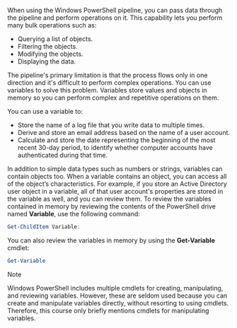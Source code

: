 When using the Windows PowerShell pipeline, you can pass data through the pipeline and perform operations on it. This capability lets you perform many bulk operations such as:

- Querying a list of objects.
- Filtering the objects.
- Modifying the objects.
- Displaying the data.

The pipeline's primary limitation is that the process flows only in one direction and it's difficult to perform complex operations. You can use variables to solve this problem. Variables store values and objects in memory so you can perform complex and repetitive operations on them.

You can use a variable to:

- Store the name of a log file that you write data to multiple times.
- Derive and store an email address based on the name of a user account.
- Calculate and store the date representing the beginning of the most recent 30-day period, to identify whether computer accounts have authenticated during that time.

In addition to simple data types such as numbers or strings, variables can contain objects too. When a variable contains an object, you can access all of the object’s characteristics. For example, if you store an Active Directory user object in a variable, all of that user account's properties are stored in the variable as well, and you can review them. To review the variables contained in memory by reviewing the contents of the PowerShell drive named **Variable**, use the following command:

```powershell
Get-ChildItem Variable:
```

You can also review the variables in memory by using the **Get-Variable** cmdlet:

```powershell
Get-Variable
```

> [!NOTE]
> Windows PowerShell includes multiple cmdlets for creating, manipulating, and reviewing variables. However, these are seldom used because you can create and manipulate variables directly, without resorting to using cmdlets. Therefore, this course only briefly mentions cmdlets for manipulating variables.


